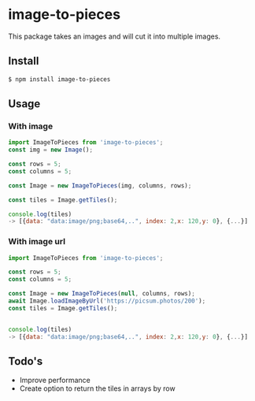 # image-to-pieces
This package takes an images and will cut it into multiple images.

## Install
```sh
$ npm install image-to-pieces
```

## Usage
### With image
```js
import ImageToPieces from 'image-to-pieces';
const img = new Image();

const rows = 5;
const columns = 5;

const Image = new ImageToPieces(img, columns, rows);

const tiles = Image.getTiles();

console.log(tiles)
-> [{data: "data:image/png;base64,..", index: 2,x: 120,y: 0}, {...}]
```

### With image url
```js
import ImageToPieces from 'image-to-pieces';

const rows = 5;
const columns = 5;

const Image = new ImageToPieces(null, columns, rows);
await Image.loadImageByUrl('https://picsum.photos/200');
const tiles = Image.getTiles();


console.log(tiles)
-> [{data: "data:image/png;base64,..", index: 2,x: 120,y: 0}, {...}]
```


## Todo's
- Improve performance
- Create option to return the tiles in arrays by row